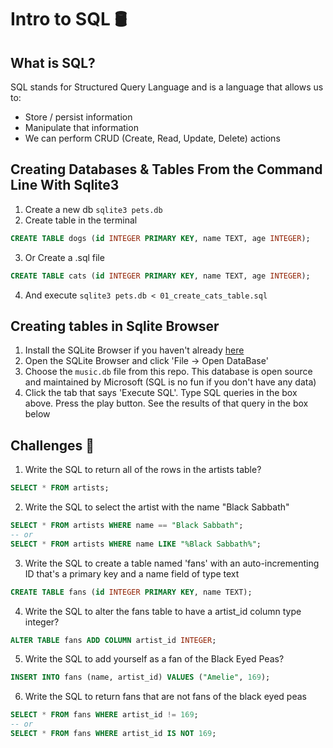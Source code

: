 # Intro to SQL 🛢

## What is SQL?

SQL stands for Structured Query Language and is a language that allows us to:

- Store / persist information
- Manipulate that information
- We can perform CRUD (Create, Read, Update, Delete) actions

## Creating Databases & Tables From the Command Line With Sqlite3

1. Create a new db `sqlite3 pets.db`
2. Create table in the terminal

```sql
CREATE TABLE dogs (id INTEGER PRIMARY KEY, name TEXT, age INTEGER);
```

3. Or Create a .sql file

```sql
CREATE TABLE cats (id INTEGER PRIMARY KEY, name TEXT, age INTEGER);
```

4. And execute `sqlite3 pets.db < 01_create_cats_table.sql`

## Creating tables in Sqlite Browser

1. Install the SQLite Browser if you haven't already [here](http://sqlitebrowser.org/)
2. Open the SQLite Browser and click 'File -> Open DataBase'
3. Choose the `music.db` file from this repo. This database is open source and maintained by Microsoft (SQL is no fun if you don't have any data)
4. Click the tab that says 'Execute SQL'. Type SQL queries in the box above. Press the play button. See the results of that query in the box below

## Challenges 🦾

1. Write the SQL to return all of the rows in the artists table?

```SQL
SELECT * FROM artists;
```

2. Write the SQL to select the artist with the name "Black Sabbath"

```SQL
SELECT * FROM artists WHERE name == "Black Sabbath";
-- or
SELECT * FROM artists WHERE name LIKE "%Black Sabbath%";
```

3. Write the SQL to create a table named 'fans' with an auto-incrementing ID that's a primary key and a name field of type text

```sql
CREATE TABLE fans (id INTEGER PRIMARY KEY, name TEXT);
```

4. Write the SQL to alter the fans table to have a artist_id column type integer?

```sql
ALTER TABLE fans ADD COLUMN artist_id INTEGER;
```

5. Write the SQL to add yourself as a fan of the Black Eyed Peas?

```sql
INSERT INTO fans (name, artist_id) VALUES ("Amelie", 169);
```

6. Write the SQL to return fans that are not fans of the black eyed peas

```sql
SELECT * FROM fans WHERE artist_id != 169;
-- or
SELECT * FROM fans WHERE artist_id IS NOT 169;
```
